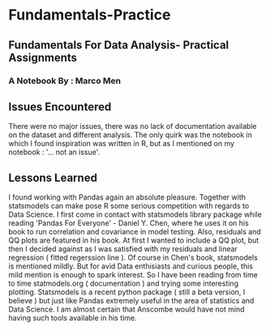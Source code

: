 # Fundamentals-Practice
## Fundamentals For Data Analysis- Practical Assignments
### A Notebook By : Marco Men

## Issues Encountered

There were no major issues, there was no lack of documentation available on the dataset and different analysis. The only quirk was the notebook in which I found inspiration was written in R, but as I mentioned on my notebook : '... not an issue'.


## Lessons Learned

I found working with Pandas again an absolute pleasure. Together with statsmodels can make pose R some serious competition with regards to Data Science.
I first come in contact with statsmodels library package while reading 'Pandas For Everyone' - Daniel Y. Chen, where he uses it on his book to run correlation and covariance in model testing. Also, residuals and QQ plots are featured in his book.
At first I wanted to include a QQ plot, but then I decided against as I was satisfied with my residuals and linear regression ( fitted regerssion line ).
Of course in Chen's book, statsmodels is mentioned mildly. But for avid Data enthisiasts and curious people, this mild mention is enough to spark interest. So I have been reading from time to time statmodels.org ( documentation ) and trying some interesting plotting.
Statsmodels is a recent python package ( still a beta version, I believe ) but just like Pandas extremely useful in the area of statistics and Data Science. 
I am almost certain that Anscombe would have not mind having such tools available in his time.
